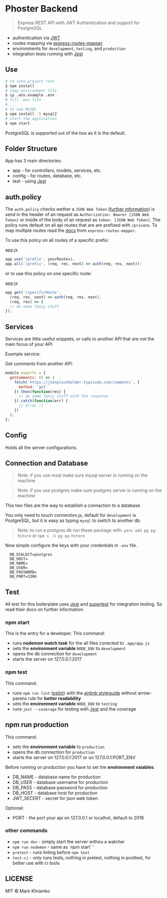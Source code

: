 # Phoster Backend

> Express REST API with JWT Authentication and support for PostgreSQL

- authentication via [JWT](https://jwt.io/)
- routes mapping via [express-routes-mapper](https://github.com/aichbauer/express-routes-mapper)
- environments for `development`, `testing`, and `production`
- integration tests running with [Jest](https://github.com/facebook/jest)

## Use

```sh
# cd into project root
$ npm install
# copy environment file 
$ cp .env.example .env
# fill .env file
# ...
# to use MySQL
$ npm install -S mysql2
# start the application
$ npm start
```

PostgreSQL is supported out of the box as it is the default.

## Folder Structure

App has 3 main directories:

- app - for controllers, models, services, etc.
- config - for routes, database, etc.
- test - using [Jest](https://github.com/facebook/jest)

## auth.policy

The `auth.policy` checks wether a `JSON Web Token` ([further information](https://jwt.io/)) is send in the header of an request as `Authorization: Bearer [JSON Web Token]` or inside of the body of an request as `token: [JSON Web Token]`.
The policy runs default on all api routes that are are prefixed with `/private`. To map multiple routes read the [docs](https://github.com/aichbauer/express-routes-mapper/blob/master/README.md) from `express-routes-mapper`.

To use this policy on all routes of a specific prefix:

app.js

```js
app.use('/prefix', yourRoutes);
app.all('/prefix', (req, res, next) => auth(req, res, next));
```

or to use this policy on one specific route:

app.js

```js
app.get('/specificRoute',
  (req, res, next) => auth(req, res, next),
  (req, res) => {
  // do some fancy stuff
});
```

## Services

Services are little useful snippets, or calls to another API that are not the main focus of your API.

Example service:

Get comments from another API:

```js
module.exports = {
  getComments: () => (
    fetch('https://jsonplaceholder.typicode.com/comments', {
      method: 'get'
    }).then(function(res) {
      // do some fancy stuff with the response
    }).catch(function(err) {
      // Error :(
    })
  );
};
```

## Config

Holds all the server configurations.

## Connection and Database

> Note: if you use msql make sure mysql server is running on the machine

> Note: if you use postgres make sure postgres server is running on the machine

This two files are the way to establish a connaction to a database.

You only need to touch connection.js, default for `development` is PostgreSQL, but it is easy as typing `mysql` to switch to another db.

> Note: to run a postgres db run these package with: `yarn add pg pg-hstore` or `npm i -S pg pg-hstore`

Now simple configure the keys with your credentials in `.env` file.

```
  DB_DIALECT=postgres
  DB_HOST=
  DB_NAME=
  DB_USER=
  DB_PASSWORD=
  DB_PORT=3306
```

## Test

All test for this boilerplate uses [Jest](https://github.com/facebook/jest) and [supertest](https://github.com/visionmedia/superagent) for integration testing. So read their docs on further information.

### npm start

This is the entry for a developer. This command:

- runs **nodemon watch task** for the all files conected to `.app/app.js`
- sets the **environment variable** `NODE_ENV` to `development`
- opens the db connection for `development`
- starts the server on 127.0.0.1:2017

### npm test

This command:

- runs `npm run lint` ([eslint](http://eslint.org/)) with the [airbnb styleguide](https://github.com/airbnb/javascript) without arrow-parens rule for **better readability**
- sets the **environment variable** `NODE_ENV` to `testing`
- runs `jest --coverage` for testing with [Jest](https://github.com/facebook/jest) and the coverage

## npm run production

This command:

- sets the **environment variable** to `production`
- opens the db connection for `production`
- starts the server on 127.0.0.1:2017 or on 127.0.0.1:PORT_ENV

Before running on production you have to set the **environment vaiables**:

- DB_NAME - database name for production
- DB_USER - database username for production
- DB_PASS - database password for production
- DB_HOST - database host for production
- JWT_SECERT - secret for json web token

Optional:

- PORT - the port your api on 127.0.0.1 or localhot, default to 2018

### other commands

- `npm run dev` - simply start the server withou a watcher
- `npm run nodemon` - same as `npm start```
- `pretest` - runs linting before `npm test`
- `test-ci` - only runs tests, nothing in pretest, nothing in posttest, for better use with ci tools

## LICENSE

MIT © Mark Khramko
